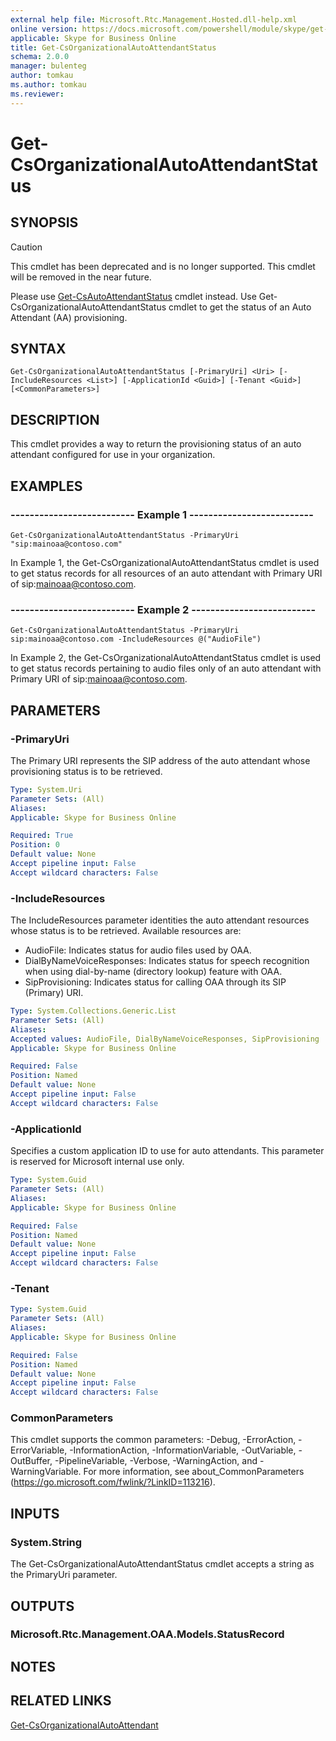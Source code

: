 ```yaml
---
external help file: Microsoft.Rtc.Management.Hosted.dll-help.xml
online version: https://docs.microsoft.com/powershell/module/skype/get-csorganizationalautoattendantstatus
applicable: Skype for Business Online
title: Get-CsOrganizationalAutoAttendantStatus
schema: 2.0.0
manager: bulenteg
author: tomkau
ms.author: tomkau
ms.reviewer:
---
```


# Get-CsOrganizationalAutoAttendantStatus

## SYNOPSIS
> [!CAUTION]
> This cmdlet has been deprecated and is no longer supported.  This cmdlet will be removed in the near future.
> 
> Please use [Get-CsAutoAttendantStatus](Get-CsAutoAttendantStatus.md) cmdlet instead.
Use Get-CsOrganizationalAutoAttendantStatus cmdlet to get the status of an Auto Attendant (AA) provisioning.


## SYNTAX

```
Get-CsOrganizationalAutoAttendantStatus [-PrimaryUri] <Uri> [-IncludeResources <List>] [-ApplicationId <Guid>] [-Tenant <Guid>] [<CommonParameters>]
```


## DESCRIPTION
This cmdlet provides a way to return the provisioning status of an auto attendant configured for use in your organization. 


## EXAMPLES

### -------------------------- Example 1 --------------------------
```
Get-CsOrganizationalAutoAttendantStatus -PrimaryUri "sip:mainoaa@contoso.com"
```

In Example 1, the Get-CsOrganizationalAutoAttendantStatus cmdlet is used to get status records for all resources of an auto attendant with Primary URI of sip:mainoaa@contoso.com.

### -------------------------- Example 2 --------------------------
```
Get-CsOrganizationalAutoAttendantStatus -PrimaryUri sip:mainoaa@contoso.com -IncludeResources @("AudioFile")
```

In Example 2, the Get-CsOrganizationalAutoAttendantStatus cmdlet is used to get status records pertaining to audio files only of an auto attendant with Primary URI of sip:mainoaa@contoso.com.

## PARAMETERS

### -PrimaryUri
The Primary URI represents the SIP address of the auto attendant whose provisioning status is to be retrieved.

```yaml
Type: System.Uri
Parameter Sets: (All)
Aliases: 
Applicable: Skype for Business Online

Required: True
Position: 0
Default value: None
Accept pipeline input: False
Accept wildcard characters: False
```

### -IncludeResources
The IncludeResources parameter identities the auto attendant resources whose status is to be retrieved. Available resources are:
- AudioFile: Indicates status for audio files used by OAA.
- DialByNameVoiceResponses: Indicates status for speech recognition when using dial-by-name (directory lookup) feature with OAA.
- SipProvisioning: Indicates status for calling OAA through its SIP (Primary) URI.

```yaml
Type: System.Collections.Generic.List
Parameter Sets: (All)
Aliases: 
Accepted values: AudioFile, DialByNameVoiceResponses, SipProvisioning
Applicable: Skype for Business Online

Required: False
Position: Named
Default value: None
Accept pipeline input: False
Accept wildcard characters: False
```

### -ApplicationId
Specifies a custom application ID to use for auto attendants. This parameter is reserved for Microsoft internal use only.

```yaml
Type: System.Guid
Parameter Sets: (All)
Aliases: 
Applicable: Skype for Business Online

Required: False
Position: Named
Default value: None
Accept pipeline input: False
Accept wildcard characters: False
```

### -Tenant

```yaml
Type: System.Guid
Parameter Sets: (All)
Aliases: 
Applicable: Skype for Business Online

Required: False
Position: Named
Default value: None
Accept pipeline input: False
Accept wildcard characters: False
```

### CommonParameters
This cmdlet supports the common parameters: -Debug, -ErrorAction, -ErrorVariable, -InformationAction, -InformationVariable, -OutVariable, -OutBuffer, -PipelineVariable, -Verbose, -WarningAction, and -WarningVariable. For more information, see about_CommonParameters (https://go.microsoft.com/fwlink/?LinkID=113216).

## INPUTS

### System.String
The Get-CsOrganizationalAutoAttendantStatus cmdlet accepts a string as the PrimaryUri parameter.

## OUTPUTS

### Microsoft.Rtc.Management.OAA.Models.StatusRecord

## NOTES

## RELATED LINKS

[Get-CsOrganizationalAutoAttendant](Get-CsOrganizationalAutoAttendant.md)

